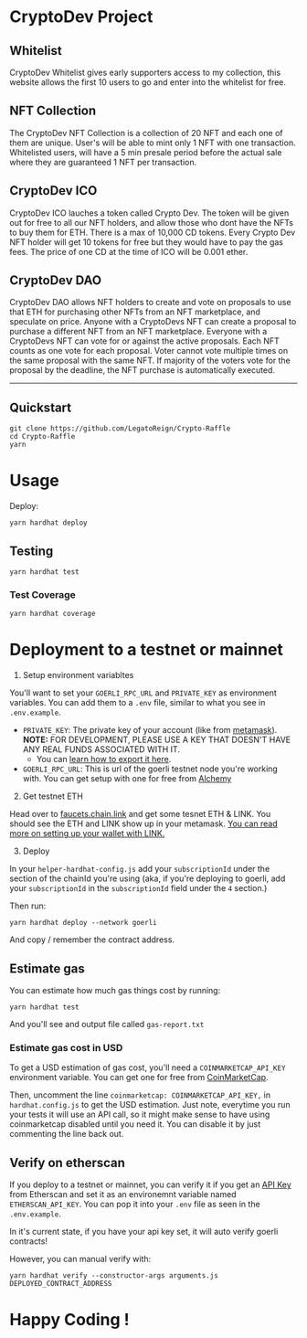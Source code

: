 # CryptoDev Project

## Whitelist
CryptoDev Whitelist gives early supporters access to my collection, this website allows the first 10 users  to go and enter into the whitelist for free.

## NFT Collection
The CryptoDev NFT Collection is a collection of 20 NFT and each one of them are unique. User's will be able to mint only 1 NFT with one transaction. Whitelisted users, will have a 5 min presale period before the actual sale where they are guaranteed 1 NFT per transaction.


## CryptoDev ICO
CryptoDev ICO lauches a token called Crypto Dev. The token will be given out for free to all our NFT holders, and allow those who dont have the NFTs to buy them for ETH. There is a max of 10,000 CD tokens. Every Crypto Dev NFT holder will get 10 tokens for free but they would have to pay the gas fees. The price of one CD at the time of ICO will be 0.001 ether.

## CryptoDev DAO
CryptoDev DAO allows NFT holders to create and vote on proposals to use that ETH for purchasing other NFTs from an NFT marketplace, and speculate on price. Anyone with a CryptoDevs NFT can create a proposal to purchase a different NFT from an NFT marketplace. Everyone with a CryptoDevs NFT can vote for or against the active proposals. Each NFT counts as one vote for each proposal. Voter cannot vote multiple times on the same proposal with the same NFT. If majority of the voters vote for the proposal by the deadline, the NFT purchase is automatically executed.

***

## Quickstart

```
git clone https://github.com/LegatoReign/Crypto-Raffle
cd Crypto-Raffle
yarn
```
# Usage

Deploy:

```
yarn hardhat deploy
```

## Testing

```
yarn hardhat test
```

### Test Coverage

```
yarn hardhat coverage
```

# Deployment to a testnet or mainnet

1. Setup environment variabltes

You'll want to set your `GOERLI_RPC_URL` and `PRIVATE_KEY` as environment variables. You can add them to a `.env` file, similar to what you see in `.env.example`.

- `PRIVATE_KEY`: The private key of your account (like from [metamask](https://metamask.io/)). **NOTE:** FOR DEVELOPMENT, PLEASE USE A KEY THAT DOESN'T HAVE ANY REAL FUNDS ASSOCIATED WITH IT.
  - You can [learn how to export it here](https://metamask.zendesk.com/hc/en-us/articles/360015289632-How-to-Export-an-Account-Private-Key).
- `GOERLI_RPC_URL`: This is url of the goerli testnet node you're working with. You can get setup with one for free from [Alchemy](https://alchemy.com/?a=673c802981)

2. Get testnet ETH

Head over to [faucets.chain.link](https://faucets.chain.link/) and get some tesnet ETH & LINK. You should see the ETH and LINK show up in your metamask. [You can read more on setting up your wallet with LINK.](https://docs.chain.link/docs/deploy-your-first-contract/#install-and-fund-your-metamask-wallet)


3. Deploy

In your `helper-hardhat-config.js` add your `subscriptionId` under the section of the chainId you're using (aka, if you're deploying to goerli, add your `subscriptionId` in the `subscriptionId` field under the `4` section.)

Then run:
```
yarn hardhat deploy --network goerli
```

And copy / remember the contract address. 

## Estimate gas

You can estimate how much gas things cost by running:

```
yarn hardhat test
```

And you'll see and output file called `gas-report.txt`

### Estimate gas cost in USD

To get a USD estimation of gas cost, you'll need a `COINMARKETCAP_API_KEY` environment variable. You can get one for free from [CoinMarketCap](https://pro.coinmarketcap.com/signup). 

Then, uncomment the line `coinmarketcap: COINMARKETCAP_API_KEY,` in `hardhat.config.js` to get the USD estimation. Just note, everytime you run your tests it will use an API call, so it might make sense to have using coinmarketcap disabled until you need it. You can disable it by just commenting the line back out. 


## Verify on etherscan

If you deploy to a testnet or mainnet, you can verify it if you get an [API Key](https://etherscan.io/myapikey) from Etherscan and set it as an environemnt variable named `ETHERSCAN_API_KEY`. You can pop it into your `.env` file as seen in the `.env.example`.

In it's current state, if you have your api key set, it will auto verify goerli contracts!

However, you can manual verify with:

```
yarn hardhat verify --constructor-args arguments.js DEPLOYED_CONTRACT_ADDRESS
```

# Happy Coding !
